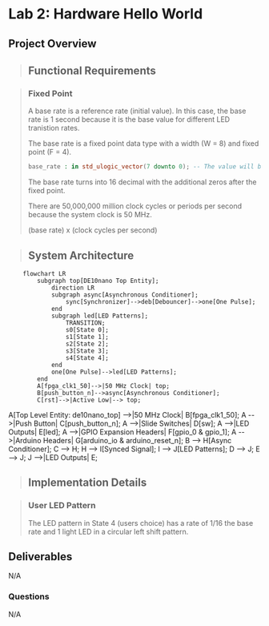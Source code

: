 # Lab 2: Hardware Hello World

## Project Overview

> ## Functional Requirements

> ### Fixed Point
>
> A base rate is a reference rate (initial value). In this case, the base rate is 1 second because it is the base value for different LED tranistion rates.
>
> The base rate is a fixed point data type with a width (W = 8) and fixed point (F = 4). 
>
> ```vhdl
> base_rate : in std_ulogic_vector(7 downto 0); -- The value will be 00010000
> ```
>
> The base rate turns into 16 decimal with the additional zeros after the fixed point.
>
> There are 50,000,000 million clock cycles or periods per second because the system clock is 50 MHz.
>
> (base rate) x (clock cycles per second)
>

> ## System Architecture

```mermaid
    flowchart LR
        subgraph top[DE10nano Top Entity];
            direction LR
            subgraph async[Asynchronous Conditioner];
                sync[Synchronizer]-->deb[Debouncer]-->one[One Pulse];
            end
            subgraph led[LED Patterns];
                TRANSITION;
                s0[State 0];
                s1[State 1];
                s2[State 2];
                s3[State 3];
                s4[State 4];
            end
            one[One Pulse]-->led[LED Patterns];
        end
        A[fpga_clk1_50]-->|50 MHz Clock| top;
        B[push_button_n]-->async[Asynchronous Conditioner];
        C[rst]-->|Active Low|--> top;
```

A[Top Level Entity: de10nano_top] -->|50 MHz Clock| B[fpga_clk1_50];
    A -->|Push Button| C[push_button_n];
    A -->|Slide Switches| D[sw];
    A -->|LED Outputs| E[led];
    A -->|GPIO Expansion Headers| F[gpio_0 & gpio_1];
    A -->|Arduino Headers| G[arduino_io & arduino_reset_n];
    B --> H[Async Conditioner];
    C --> H;
    H --> I[Synced Signal];
    I --> J[LED Patterns];
    D --> J;
    E --> J;
    J -->|LED Outputs| E;
>
> ## Implementation Details

> ### User LED Pattern
> 
> The LED pattern in State 4 (users choice) has a rate of 1/16 the base rate and 1 light LED in a circular left shift pattern.
>
> 
## Deliverables

N/A

### Questions 

N/A